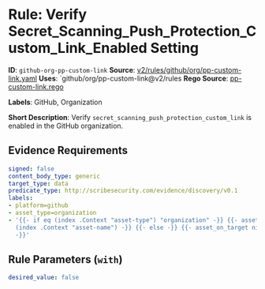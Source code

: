 # Rule: Verify Secret_Scanning_Push_Protection_Custom_Link_Enabled Setting

**ID**: `github-org-pp-custom-link`
**Source**: [v2/rules/github/org/pp-custom-link.yaml](https://github.com/scribe-public/sample-policies/v2/rules/github/org/pp-custom-link.yaml)
**Uses**: `github/org/pp-custom-link@v2/rules
**Rego Source**: [pp-custom-link.rego](https://github.com/scribe-public/sample-policies/v2/rules/github/org/pp-custom-link.rego)

**Labels**: GitHub, Organization

**Short Description**: Verify `secret_scanning_push_protection_custom_link` is enabled in the GitHub organization.

## Evidence Requirements

```yaml
signed: false
content_body_type: generic
target_type: data
predicate_type: http://scribesecurity.com/evidence/discovery/v0.1
labels:
- platform=github
- asset_type=organization
- '{{- if eq (index .Context "asset-type") "organization" -}} {{- asset_on_target
  (index .Context "asset-name") -}} {{- else -}} {{- asset_on_target nil -}} {{- end
  -}}'
```
## Rule Parameters (`with`)

```yaml
desired_value: false
```
